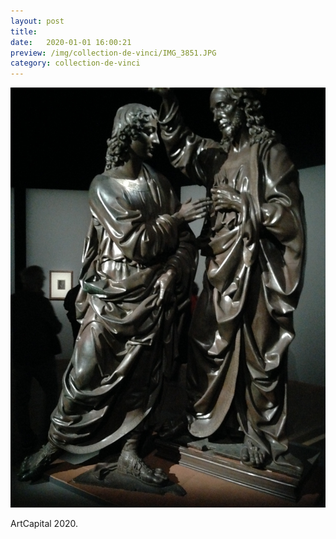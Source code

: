 ```yaml
---
layout: post
title:  
date:   2020-01-01 16:00:21
preview: /img/collection-de-vinci/IMG_3851.JPG
category: collection-de-vinci
---
```


![Picture 1](/img/collection-de-vinci/IMG_3851.JPG) 


ArtCapital 2020.
